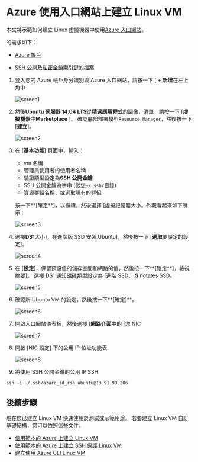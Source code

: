 <properties
    pageTitle="建立使用 Azure 入口網站 Linux VM |Microsoft Azure"
    description="建立 Linux VM 使用 Azure 入口網站。"
    services="virtual-machines-linux"
    documentationCenter=""
    authors="vlivech"
    manager="timlt"
    editor=""
    tags="azure-resource-manager"
/>

<tags
    ms.service="virtual-machines-linux"
    ms.workload="infrastructure-services"
    ms.tgt_pltfrm="vm-linux"
    ms.devlang="na"
    ms.topic="hero-article"
    ms.date="10/25/2016"
    ms.author="v-livech"
/>

# <a name="create-a-linux-vm-on-azure-using-the-portal"></a>Azure 使用入口網站上建立 Linux VM


本文將示範如何建立 Linux 虛擬機器中使用[Azure 入口網站](https://portal.azure.com/)。

的需求如下︰

- [Azure 帳戶](https://azure.microsoft.com/pricing/free-trial/)

- [SSH 公開及私密金鑰索引鍵的檔案](virtual-machines-linux-mac-create-ssh-keys.md)


1. 登入您的 Azure 帳戶身分識別與 Azure 入口網站，請按一下 [ **+ 新增**在左上角中︰

    ![screen1](../media/virtual-machines-linux-quick-create-portal/screen1.png)

2. 然後**Ubuntu 伺服器 14.04 LTS**從**精選應用程式**的圖像，清單，請按一下 [**虛擬機器**中**Marketplace** ]。  確認底部部署模型`Resource Manager`，然後按一下 [**建立**]。

    ![screen2](../media/virtual-machines-linux-quick-create-portal/screen2.png)

3. 在 [**基本功能**] 頁面中，輸入︰
    - vm 名稱
    - 管理員使用者的使用者名稱
    - 驗證類型設定為**SSH 公開金鑰**
    - SSH 公開金鑰為字串 (從您`~/.ssh/`目錄)
    - 資源群組名稱，或選取現有的群組

    按一下**[確定**]，以繼續，然後選擇 [虛擬記憶體大小。外觀看起來如下所示︰

    ![screen3](../media/virtual-machines-linux-quick-create-portal/screen3.png)

4. 選擇**DS1**大小]，在進階版 SSD 安裝 Ubuntu]，然後按一下 [**選取**要設定的設定]。

    ![screen4](../media/virtual-machines-linux-quick-create-portal/screen4.png)

5. 在 [**設定**]，保留預設值的儲存空間和網路的值，然後按一下**[確定**]，檢視摘要]。  選擇 DS1 通知磁碟類型設定為 [進階 SSD、 **S** notates SSD。

    ![screen5](../media/virtual-machines-linux-quick-create-portal/screen5.png)

6. 確認新 Ubuntu VM 的設定，然後按一下**[確定]**。

    ![screen6](../media/virtual-machines-linux-quick-create-portal/screen6.png)

7. 開啟入口網站儀表板，然後選擇 [**網路介面**中的 [您 NIC

    ![screen7](../media/virtual-machines-linux-quick-create-portal/screen7.png)

8. 開啟 [NIC 設定] 下的公用 IP 位址功能表

    ![screen8](../media/virtual-machines-linux-quick-create-portal/screen8.png)

9. 將使用 SSH 公開金鑰的公用 IP SSH

```
ssh -i ~/.ssh/azure_id_rsa ubuntu@13.91.99.206
```

## <a name="next-steps"></a>後續步驟

現在您已建立 Linux VM 快速使用於測試或示範用途。 若要建立 Linux VM 自訂基礎結構，您可以依照這些文件。

- [使用範本的 Azure 上建立 Linux VM](virtual-machines-linux-cli-deploy-templates.md)
- [使用範本的 Azure 上建立 SSH 保護 Linux VM](virtual-machines-linux-create-ssh-secured-vm-from-template.md)
- [建立使用 Azure CLI Linux VM](virtual-machines-linux-create-cli-complete.md)
